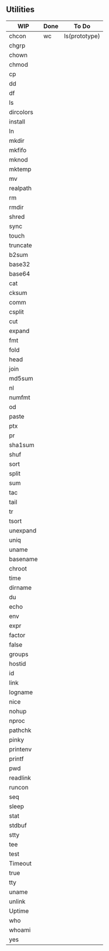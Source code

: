 ## Utilities

| WIP       | Done | To Do |
|-----------|------|-------|
| chcon     | wc   |ls(prototype)|
| chgrp     |      |       |
| chown     |      |       |
| chmod     |      |       |
| cp        |      |       |
| dd        |      |       |
| df        |      |       |
| ls        |      |       |
| dircolors |      |       |
| install   |      |       |
| ln        |      |       |
| mkdir     |      |       |
| mkfifo    |      |       |
| mknod     |      |       |
| mktemp    |      |       |
| mv        |      |       |
| realpath  |      |       |
| rm        |      |       |
| rmdir     |      |       |
| shred     |      |       |
| sync      |      |       |
| touch     |      |       |
| truncate  |      |       |
| b2sum     |      |       |
| base32    |      |       |
| base64    |      |       |
| cat       |      |       |
| cksum     |      |       |
| comm      |      |       |
| csplit    |      |       |
| cut       |      |       |
| expand    |      |       |
| fmt       |      |       |
| fold      |      |       |
| head      |      |       |
| join      |      |       |
| md5sum    |      |       |
| nl        |      |       |
| numfmt    |      |       |
| od        |      |       |
| paste     |      |       |
| ptx       |      |       |
| pr        |      |       |
| sha1sum   |      |       |
| shuf      |      |       |
| sort      |      |       |
| split     |      |       |
| sum       |      |       |
| tac       |      |       |
| tail      |      |       |
| tr        |      |       |
| tsort     |      |       |
| unexpand  |      |       |
| uniq      |      |       |
| uname     |      |       |
| basename  |      |       |
| chroot    |      |       |
| time      |      |       |
| dirname   |      |       |
| du        |      |       |
| echo      |      |       |
| env       |      |       |
| expr      |      |       |
| factor    |      |       |
| false     |      |       |
| groups    |      |       |
| hostid    |      |       |
| id        |      |       |
| link      |      |       |
| logname   |      |       |
| nice      |      |       |
| nohup     |      |       |
| nproc     |      |       |
| pathchk   |      |       |
| pinky     |      |       |
| printenv  |      |       |
| printf    |      |       |
| pwd       |      |       |
| readlink  |      |       |
| runcon    |      |       |
| seq       |      |       |
| sleep     |      |       |
| stat      |      |       |
| stdbuf    |      |       |
| stty      |      |       |
| tee       |      |       |
| test      |      |       |
| Timeout   |      |       |
| true      |      |       |
| tty       |      |       |
| uname     |      |       |
| unlink    |      |       |
| Uptime    |      |       |
| who       |      |       |
| whoami    |      |       |
| yes       |      |       |

